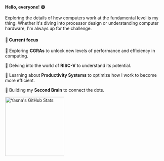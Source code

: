 #### Hello, everyone! 😄

Exploring the details of how computers work at the fundamental level is my thing. Whether it's diving into processor design or understanding computer hardware, I'm always up for the challenge.


#### 🎄 Current focus
🌱 Exploring **CGRAs** to unlock new levels of performance and efficiency in computing. 

🌱 Delving into the world of **RISC-V** to understand its potential. 

🌱 Learning about **Productivity Systems** to optimize how I work to become more efficient.

🌱 Building my **Second Brain** to connect the dots.


<p>
   <a href="#">
    <img align="center" src="https://github-profile-summary-cards.vercel.app/api/cards/stats?username=yasnakateb&theme=radical" height=191         alt="Yasna's GitHub Stats" />
   </a>
   
</p>

